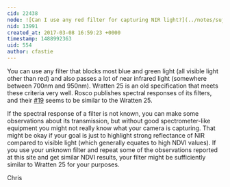 ```yaml
---
cid: 22438
node: ![Can I use any red filter for capturing NIR light?](../notes/sujayj/03-08-2017/can-i-use-any-red-filter-for-capturing-nir-light)
nid: 13991
created_at: 2017-03-08 16:59:23 +0000
timestamp: 1488992363
uid: 554
author: cfastie
---
```


You can use any filter that blocks most blue and green light (all visible light other than red) and also passes a lot of near infrared light (somewhere between 700nm and 950nm). Wratten 25 is an old specification that meets these criteria very well. Rosco publishes spectral responses of its filters, and their [#19](/n/19) seems to be similar to the Wratten 25.

If the spectral response of a filter is not known, you can make some observations about its transmission, but without good spectrometer-like equipment you might not really know what your camera is capturing. That might be okay if your goal is just to highlight strong reflectance of NIR compared to visible light (which generally equates to high NDVI values). If you use your unknown filter and repeat some of the observations reported at this site and get similar NDVI results, your filter might be sufficiently similar to Wratten 25 for your purposes.

Chris